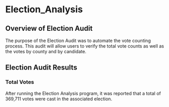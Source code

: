# Election_Analysis

## Overview of Election Audit
The purpose of the Election Audit was to automate the vote counting process.  This audit will allow users to verify the total vote counts as well as the votes by county and by candidate.

## Election Audit Results
### Total Votes
After running the Election Analysis program, it was reported that a total of 369,711 votes were cast in the associated election.


